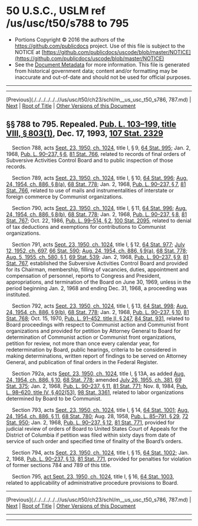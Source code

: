 ---
---

# 50 U.S.C., USLM ref /us/usc/t50/s788 to 795

* Portions Copyright © 2016 the authors of the https://github.com/publicdocs project.
  Use of this file is subject to the NOTICE at [https://github.com/publicdocs/uscode/blob/master/NOTICE](https://github.com/publicdocs/uscode/blob/master/NOTICE)
* See the [Document Metadata](././../../../../..//README.md) for more information.
  This file is generated from historical government data; content and/or formatting may be inaccurate and out-of-date and should not be used for official purposes.

----------
----------

[Previous](./../../../../..//us/usc/t50/ch23/schI/m__us_usc_t50_s786, 787.md) | [Next](./../../../../..//us/usc/t50/ch23/schI/m__us_usc_t50_s796.md) | [Root of Title](./../../../../../) | [Other Versions of this Document](https://publicdocs.github.io/go/links?ns=uslm&ref=%2Fus%2Fusc%2Ft50%2Fs788+to+795)

## §§ 788 to 795. Repealed. [Pub. L. 103–199, title VIII, § 803(1)][/us/pl/103/199/s803/1], Dec. 17, 1993, [107 Stat. 2329][/us/stat/107/2329]

    Section 788, acts [Sept. 23, 1950, ch. 1024][/us/act/1950-09-23/ch1024], title I, § 9, [64 Stat. 995][/us/stat/64/995]; Jan. 2, 1968, [Pub. L. 90–237, § 6][/us/pl/90/237/s6], [81 Stat. 766][/us/stat/81/766], related to records of final orders of Subversive Activities Control Board and to public inspection of those records.

    Section 789, acts [Sept. 23, 1950, ch. 1024][/us/act/1950-09-23/ch1024], title I, § 10, [64 Stat. 996][/us/stat/64/996]; [Aug. 24, 1954, ch. 886, § 8(a)][/us/act/1954-08-24/ch886/s8/a], [68 Stat. 778][/us/stat/68/778]; Jan. 2, 1968, [Pub. L. 90–237, § 7][/us/pl/90/237/s7], [81 Stat. 766][/us/stat/81/766], related to use of mails and instrumentalities of interstate or foreign commerce by Communist organizations.

    Section 790, acts [Sept. 23, 1950, ch. 1024][/us/act/1950-09-23/ch1024], title I, § 11, [64 Stat. 996][/us/stat/64/996]; [Aug. 24, 1954, ch. 886, § 8(b)][/us/act/1954-08-24/ch886/s8/b], [68 Stat. 778][/us/stat/68/778]; Jan. 2, 1968, [Pub. L. 90–237, § 8][/us/pl/90/237/s8], [81 Stat. 767][/us/stat/81/767]; Oct. 22, 1986, [Pub. L. 99–514, § 2][/us/pl/99/514/s2], [100 Stat. 2095][/us/stat/100/2095], related to denial of tax deductions and exemptions for contributions to Communist organizations.

    Section 791, acts [Sept. 23, 1950, ch. 1024][/us/act/1950-09-23/ch1024], title I, § 12, [64 Stat. 977][/us/stat/64/977]; [July 12, 1952, ch. 697][/us/act/1952-07-12/ch697], [66 Stat. 590][/us/stat/66/590]; [Aug. 24, 1954, ch. 886, § 9(a)][/us/act/1954-08-24/ch886/s9/a], [68 Stat. 778][/us/stat/68/778]; [Aug. 5, 1955, ch. 580, § 1][/us/act/1955-08-05/ch580/s1], [69 Stat. 539][/us/stat/69/539]; Jan. 2, 1968, [Pub. L. 90–237, § 9][/us/pl/90/237/s9], [81 Stat. 767][/us/stat/81/767], established the Subversive Activities Control Board and provided for its Chairman, membership, filling of vacancies, duties, appointment and compensation of personnel, reports to Congress and President, appropriations, and termination of the Board on June 30, 1969, unless in the period beginning Jan. 2, 1968 and ending Dec. 31, 1968, a proceeding was instituted.

    Section 792, acts [Sept. 23, 1950, ch. 1024][/us/act/1950-09-23/ch1024], title I, § 13, [64 Stat. 998][/us/stat/64/998]; [Aug. 24, 1954, ch. 886, § 9(b)][/us/act/1954-08-24/ch886/s9/b], [68 Stat. 778][/us/stat/68/778]; Jan. 2, 1968, [Pub. L. 90–237, § 10][/us/pl/90/237/s10], [81 Stat. 768][/us/stat/81/768]; Oct. 15, 1970, [Pub. L. 91–452, title II, § 247][/us/pl/91/452/s247], [84 Stat. 931][/us/stat/84/931], related to Board proceedings with respect to Communist action and Communist front organizations and provided for petition by Attorney General to Board for determination of Communist action or Communist front organizations, petition for review, not more than once every calendar year, for redetermination by Board, public hearings, criteria to be considered in making determinations, written report of findings to be served on Attorney General, and publication of final orders in the Federal Register.

    Section 792a, acts [Sept. 23, 1950, ch. 1024][/us/act/1950-09-23/ch1024], title I, § 13A, as added [Aug. 24, 1954, ch. 886, § 10][/us/act/1954-08-24/ch886/s10], [68 Stat. 778][/us/stat/68/778]; amended [July 26, 1955, ch. 381][/us/act/1955-07-26/ch381], [69 Stat. 375][/us/stat/69/375]; Jan. 2, 1968, [Pub. L. 90–237, § 11][/us/pl/90/237/s11], [81 Stat. 771][/us/stat/81/771]; Nov. 8, 1984, [Pub. L. 98–620, title IV, § 402(53)][/us/pl/98/620/s402/53], [98 Stat. 3361][/us/stat/98/3361], related to labor organizations determined by Board to be Communist.

    Section 793, acts [Sept. 23, 1950, ch. 1024][/us/act/1950-09-23/ch1024], title I, § 14, [64 Stat. 1001][/us/stat/64/1001]; [Aug. 24, 1954, ch. 886, § 11][/us/act/1954-08-24/ch886/s11], [68 Stat. 780][/us/stat/68/780]; Aug. 28, 1958, [Pub. L. 85–791, § 29][/us/pl/85/791/s29], [72 Stat. 950][/us/stat/72/950]; Jan. 2, 1968, [Pub. L. 90–237, § 12][/us/pl/90/237/s12], [81 Stat. 771][/us/stat/81/771], provided for judicial review of orders of Board to United States Court of Appeals for the District of Columbia if petition was filed within sixty days from date of service of such order and specified time of finality of the Board’s orders.

    Section 794, acts [Sept. 23, 1950, ch. 1024][/us/act/1950-09-23/ch1024], title I, § 15, [64 Stat. 1002][/us/stat/64/1002]; Jan. 2, 1968, [Pub. L. 90–237, § 13][/us/pl/90/237/s13], [81 Stat. 771][/us/stat/81/771], provided for penalties for violation of former sections 784 and 789 of this title.

    Section 795, [act Sept. 23, 1950, ch. 1024][/us/act/1950-09-23/ch1024], title I, § 16, [64 Stat. 1003][/us/stat/64/1003], related to applicability of administrative procedure provisions to Board.

----------

[Previous](./../../../../..//us/usc/t50/ch23/schI/m__us_usc_t50_s786, 787.md) | [Next](./../../../../..//us/usc/t50/ch23/schI/m__us_usc_t50_s796.md) | [Root of Title](./../../../../../) | [Other Versions of this Document](https://publicdocs.github.io/go/links?ns=uslm&ref=%2Fus%2Fusc%2Ft50%2Fs788+to+795)

----------
----------

[/us/pl/103/199/s803/1]: https://publicdocs.github.io/go/links?ns=uslm&ref=%2Fus%2Fpl%2F103%2F199%2Fs803%2F1
[/us/stat/107/2329]: https://publicdocs.github.io/go/links?ns=uslm&ref=%2Fus%2Fstat%2F107%2F2329
[/us/act/1950-09-23/ch1024]: https://publicdocs.github.io/go/links?ns=uslm&ref=%2Fus%2Fact%2F1950-09-23%2Fch1024
[/us/stat/64/995]: https://publicdocs.github.io/go/links?ns=uslm&ref=%2Fus%2Fstat%2F64%2F995
[/us/pl/90/237/s6]: https://publicdocs.github.io/go/links?ns=uslm&ref=%2Fus%2Fpl%2F90%2F237%2Fs6
[/us/stat/81/766]: https://publicdocs.github.io/go/links?ns=uslm&ref=%2Fus%2Fstat%2F81%2F766
[/us/act/1950-09-23/ch1024]: https://publicdocs.github.io/go/links?ns=uslm&ref=%2Fus%2Fact%2F1950-09-23%2Fch1024
[/us/stat/64/996]: https://publicdocs.github.io/go/links?ns=uslm&ref=%2Fus%2Fstat%2F64%2F996
[/us/act/1954-08-24/ch886/s8/a]: https://publicdocs.github.io/go/links?ns=uslm&ref=%2Fus%2Fact%2F1954-08-24%2Fch886%2Fs8%2Fa
[/us/stat/68/778]: https://publicdocs.github.io/go/links?ns=uslm&ref=%2Fus%2Fstat%2F68%2F778
[/us/pl/90/237/s7]: https://publicdocs.github.io/go/links?ns=uslm&ref=%2Fus%2Fpl%2F90%2F237%2Fs7
[/us/stat/81/766]: https://publicdocs.github.io/go/links?ns=uslm&ref=%2Fus%2Fstat%2F81%2F766
[/us/act/1950-09-23/ch1024]: https://publicdocs.github.io/go/links?ns=uslm&ref=%2Fus%2Fact%2F1950-09-23%2Fch1024
[/us/stat/64/996]: https://publicdocs.github.io/go/links?ns=uslm&ref=%2Fus%2Fstat%2F64%2F996
[/us/act/1954-08-24/ch886/s8/b]: https://publicdocs.github.io/go/links?ns=uslm&ref=%2Fus%2Fact%2F1954-08-24%2Fch886%2Fs8%2Fb
[/us/stat/68/778]: https://publicdocs.github.io/go/links?ns=uslm&ref=%2Fus%2Fstat%2F68%2F778
[/us/pl/90/237/s8]: https://publicdocs.github.io/go/links?ns=uslm&ref=%2Fus%2Fpl%2F90%2F237%2Fs8
[/us/stat/81/767]: https://publicdocs.github.io/go/links?ns=uslm&ref=%2Fus%2Fstat%2F81%2F767
[/us/pl/99/514/s2]: https://publicdocs.github.io/go/links?ns=uslm&ref=%2Fus%2Fpl%2F99%2F514%2Fs2
[/us/stat/100/2095]: https://publicdocs.github.io/go/links?ns=uslm&ref=%2Fus%2Fstat%2F100%2F2095
[/us/act/1950-09-23/ch1024]: https://publicdocs.github.io/go/links?ns=uslm&ref=%2Fus%2Fact%2F1950-09-23%2Fch1024
[/us/stat/64/977]: https://publicdocs.github.io/go/links?ns=uslm&ref=%2Fus%2Fstat%2F64%2F977
[/us/act/1952-07-12/ch697]: https://publicdocs.github.io/go/links?ns=uslm&ref=%2Fus%2Fact%2F1952-07-12%2Fch697
[/us/stat/66/590]: https://publicdocs.github.io/go/links?ns=uslm&ref=%2Fus%2Fstat%2F66%2F590
[/us/act/1954-08-24/ch886/s9/a]: https://publicdocs.github.io/go/links?ns=uslm&ref=%2Fus%2Fact%2F1954-08-24%2Fch886%2Fs9%2Fa
[/us/stat/68/778]: https://publicdocs.github.io/go/links?ns=uslm&ref=%2Fus%2Fstat%2F68%2F778
[/us/act/1955-08-05/ch580/s1]: https://publicdocs.github.io/go/links?ns=uslm&ref=%2Fus%2Fact%2F1955-08-05%2Fch580%2Fs1
[/us/stat/69/539]: https://publicdocs.github.io/go/links?ns=uslm&ref=%2Fus%2Fstat%2F69%2F539
[/us/pl/90/237/s9]: https://publicdocs.github.io/go/links?ns=uslm&ref=%2Fus%2Fpl%2F90%2F237%2Fs9
[/us/stat/81/767]: https://publicdocs.github.io/go/links?ns=uslm&ref=%2Fus%2Fstat%2F81%2F767
[/us/act/1950-09-23/ch1024]: https://publicdocs.github.io/go/links?ns=uslm&ref=%2Fus%2Fact%2F1950-09-23%2Fch1024
[/us/stat/64/998]: https://publicdocs.github.io/go/links?ns=uslm&ref=%2Fus%2Fstat%2F64%2F998
[/us/act/1954-08-24/ch886/s9/b]: https://publicdocs.github.io/go/links?ns=uslm&ref=%2Fus%2Fact%2F1954-08-24%2Fch886%2Fs9%2Fb
[/us/stat/68/778]: https://publicdocs.github.io/go/links?ns=uslm&ref=%2Fus%2Fstat%2F68%2F778
[/us/pl/90/237/s10]: https://publicdocs.github.io/go/links?ns=uslm&ref=%2Fus%2Fpl%2F90%2F237%2Fs10
[/us/stat/81/768]: https://publicdocs.github.io/go/links?ns=uslm&ref=%2Fus%2Fstat%2F81%2F768
[/us/pl/91/452/s247]: https://publicdocs.github.io/go/links?ns=uslm&ref=%2Fus%2Fpl%2F91%2F452%2Fs247
[/us/stat/84/931]: https://publicdocs.github.io/go/links?ns=uslm&ref=%2Fus%2Fstat%2F84%2F931
[/us/act/1950-09-23/ch1024]: https://publicdocs.github.io/go/links?ns=uslm&ref=%2Fus%2Fact%2F1950-09-23%2Fch1024
[/us/act/1954-08-24/ch886/s10]: https://publicdocs.github.io/go/links?ns=uslm&ref=%2Fus%2Fact%2F1954-08-24%2Fch886%2Fs10
[/us/stat/68/778]: https://publicdocs.github.io/go/links?ns=uslm&ref=%2Fus%2Fstat%2F68%2F778
[/us/act/1955-07-26/ch381]: https://publicdocs.github.io/go/links?ns=uslm&ref=%2Fus%2Fact%2F1955-07-26%2Fch381
[/us/stat/69/375]: https://publicdocs.github.io/go/links?ns=uslm&ref=%2Fus%2Fstat%2F69%2F375
[/us/pl/90/237/s11]: https://publicdocs.github.io/go/links?ns=uslm&ref=%2Fus%2Fpl%2F90%2F237%2Fs11
[/us/stat/81/771]: https://publicdocs.github.io/go/links?ns=uslm&ref=%2Fus%2Fstat%2F81%2F771
[/us/pl/98/620/s402/53]: https://publicdocs.github.io/go/links?ns=uslm&ref=%2Fus%2Fpl%2F98%2F620%2Fs402%2F53
[/us/stat/98/3361]: https://publicdocs.github.io/go/links?ns=uslm&ref=%2Fus%2Fstat%2F98%2F3361
[/us/act/1950-09-23/ch1024]: https://publicdocs.github.io/go/links?ns=uslm&ref=%2Fus%2Fact%2F1950-09-23%2Fch1024
[/us/stat/64/1001]: https://publicdocs.github.io/go/links?ns=uslm&ref=%2Fus%2Fstat%2F64%2F1001
[/us/act/1954-08-24/ch886/s11]: https://publicdocs.github.io/go/links?ns=uslm&ref=%2Fus%2Fact%2F1954-08-24%2Fch886%2Fs11
[/us/stat/68/780]: https://publicdocs.github.io/go/links?ns=uslm&ref=%2Fus%2Fstat%2F68%2F780
[/us/pl/85/791/s29]: https://publicdocs.github.io/go/links?ns=uslm&ref=%2Fus%2Fpl%2F85%2F791%2Fs29
[/us/stat/72/950]: https://publicdocs.github.io/go/links?ns=uslm&ref=%2Fus%2Fstat%2F72%2F950
[/us/pl/90/237/s12]: https://publicdocs.github.io/go/links?ns=uslm&ref=%2Fus%2Fpl%2F90%2F237%2Fs12
[/us/stat/81/771]: https://publicdocs.github.io/go/links?ns=uslm&ref=%2Fus%2Fstat%2F81%2F771
[/us/act/1950-09-23/ch1024]: https://publicdocs.github.io/go/links?ns=uslm&ref=%2Fus%2Fact%2F1950-09-23%2Fch1024
[/us/stat/64/1002]: https://publicdocs.github.io/go/links?ns=uslm&ref=%2Fus%2Fstat%2F64%2F1002
[/us/pl/90/237/s13]: https://publicdocs.github.io/go/links?ns=uslm&ref=%2Fus%2Fpl%2F90%2F237%2Fs13
[/us/stat/81/771]: https://publicdocs.github.io/go/links?ns=uslm&ref=%2Fus%2Fstat%2F81%2F771
[/us/act/1950-09-23/ch1024]: https://publicdocs.github.io/go/links?ns=uslm&ref=%2Fus%2Fact%2F1950-09-23%2Fch1024
[/us/stat/64/1003]: https://publicdocs.github.io/go/links?ns=uslm&ref=%2Fus%2Fstat%2F64%2F1003


